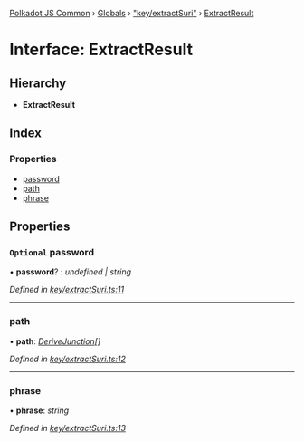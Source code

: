 [Polkadot JS Common](../README.md) › [Globals](../globals.md) › ["key/extractSuri"](../modules/_key_extractsuri_.md) › [ExtractResult](_key_extractsuri_.extractresult.md)

# Interface: ExtractResult

## Hierarchy

* **ExtractResult**

## Index

### Properties

* [password](_key_extractsuri_.extractresult.md#optional-password)
* [path](_key_extractsuri_.extractresult.md#path)
* [phrase](_key_extractsuri_.extractresult.md#phrase)

## Properties

### `Optional` password

• **password**? : *undefined | string*

*Defined in [key/extractSuri.ts:11](https://github.com/polkadot-js/common/blob/408129d5/packages/util-crypto/src/key/extractSuri.ts#L11)*

___

###  path

• **path**: *[DeriveJunction](../classes/_key_derivejunction_.derivejunction.md)[]*

*Defined in [key/extractSuri.ts:12](https://github.com/polkadot-js/common/blob/408129d5/packages/util-crypto/src/key/extractSuri.ts#L12)*

___

###  phrase

• **phrase**: *string*

*Defined in [key/extractSuri.ts:13](https://github.com/polkadot-js/common/blob/408129d5/packages/util-crypto/src/key/extractSuri.ts#L13)*
